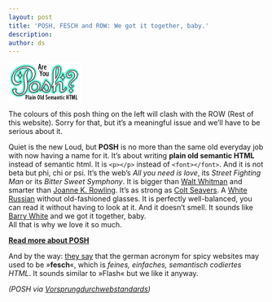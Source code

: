 ```yaml
---
layout: post
title: 'POSH, FESCH and ROW: We got it together, baby.'
description:
author: ds
---
```


![POSH](/content/images/2015/02/are_you_posh.png)

The colours of this posh thing on the left will clash with the ROW (Rest of this website). Sorry for that, but it’s a meaningful issue and we’ll have to be serious about it.

Quiet is the new Loud, but **POSH** is no more than the same old everyday job with now having a name for it. It’s about writing **plain old semantic HTML** instead of semantic html. It is `<p></p>` instead of `<font></font>`. And it is not beta but phi, chi or psi. It’s the web’s *All you need is love*, its *Street Fighting Man* or its *Bitter Sweet Symphony*. It is bigger than [Walt Whitman](http://en.wikipedia.org/wiki/Walt_Whitman) and smarter than [Joanne K. Rowling](http://en.wikipedia.org/wiki/J._K._Rowling). It’s as strong as [Colt Seavers](http://en.wikipedia.org/wiki/The_Fall_Guy). A [White Russian](http://en.wikipedia.org/wiki/White_Russian_(cocktail)) without old-fashioned glasses. It is perfectly well-balanced, you can read it without having to look at it. And it doesn’t smell. It sounds like [Barry White](http://en.wikipedia.org/wiki/Barry_white) and we got it together, baby.  
All that is why we love it so much.

[**Read more about POSH**](http://microformats.org/wiki/posh)

And by the way: [they say](http://www.mindgarden.de/index.php?id=703) that the german acronym for spicy websites may used to be »**fesch**«, which is *feines, einfaches, semantisch codiertes HTML*. It sounds similar to »Flash« but we like it anyway.

*(POSH via [Vorsprungdurchwebstandards](http://www.vorsprungdurchwebstandards.de/blog/posh-wenn-websites-zu-spice-girls-werden/))*


